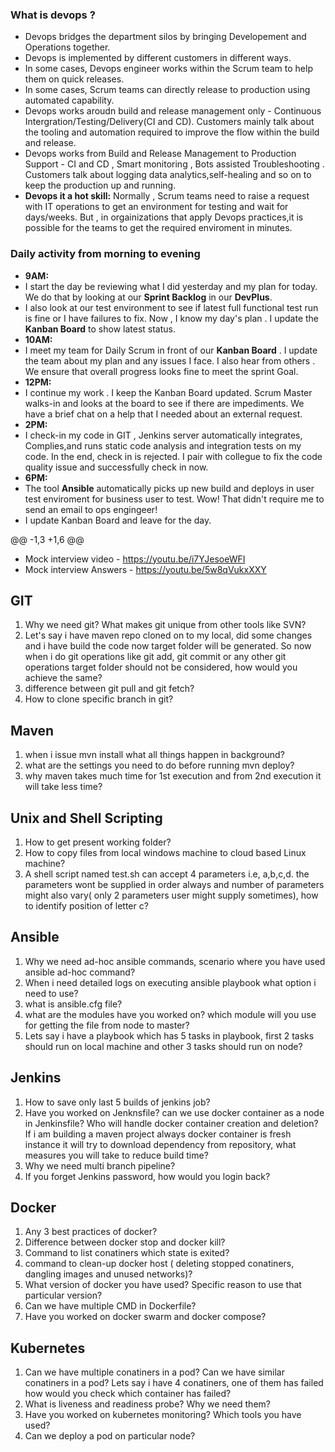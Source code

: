   ### What is devops ?
  + Devops bridges the department silos by bringing Developement and Operations together.
  + Devops is implemented by different customers in different ways.
  + In some cases, Devops engineer works within the Scrum team to help them on quick releases.
  + In some cases, Scrum teams can directly release to production using automated capability.
+ Devops works aroudn build and release management only - Continuous Intergration/Testing/Delivery(CI and CD). Customers mainly talk about the tooling and automation required to improve the flow within the build and release.
+ Devops works from Build and Release Management to Production Support - CI and CD , Smart monitoring , Bots assisted Troubleshooting . Customers talk about logging data analytics,self-healing and so on to keep the production up and running.
+ **Devops it a hot skill:** Normally , Scrum teams need to raise a request with IT operations to get an environment for testing and wait for days/weeks. But , in orgainizations that apply Devops practices,it is possible for the teams to get the required enviroment in minutes.

### Daily activity from morning to evening 
+ **9AM:** 
+ I start the day be reviewing what I did yesterday and my plan for today. We do that by looking at our **Sprint Backlog** in our **DevPlus**.
+ I also look at our test environment to see if latest full functional test run is fine or I have failures to fix. Now , I know my day's plan . I update the **Kanban Board** to show latest status.
+  **10AM:**
+  I meet my team for Daily Scrum in front of our **Kanban Board** . I update the team about my plan and any issues I face. I also hear from others . We ensure that overall progress looks fine to meet the sprint Goal.
+  **12PM:**
+  I continue my work . I keep the Kanban Board updated. Scrum Master walks-in and looks at the board to see if there are impediments. We have a brief chat on a help that I needed about an external request.
+  **2PM:** 
+  I check-in my code in GIT , Jenkins server automatically integrates, Complies,and runs static code analysis and integration tests on my code. In the end, check in is rejected. I pair with collegue to fix the code quality issue and successfully check in now.
+  **6PM:**
+  The tool **Ansible** automatically picks up new build and deploys in user test enviroment for business user to test. Wow! That didn't require me to send an email to ops engingeer!
+  I update Kanban Board and leave for the day.


@@ -1,3 +1,6 @@
- Mock interview video - https://youtu.be/i7YJesoeWFI
- Mock interview Answers - https://youtu.be/5w8qVukxXXY 

GIT
---------------------------------------------------------------------------------------------------------------------------------
1. Why we need git? What makes git unique from other tools like SVN?
2. Let's say i have maven repo cloned on to my local, did some changes and i have build the code now target folder will be generated. So now when i do git operations like git add, git commit or any other git operations target folder should not be considered, how would you achieve the same?
3. difference between git pull and git fetch?
4. How to clone specific branch in git?
   
Maven
--------------------------------------------------------------------------------------------------------------------------
1. when i issue mvn install what all things happen in background?
2. what are the settings you need to do before running mvn deploy?
3. why maven takes much time for 1st execution and from 2nd execution it will take less time?
   
Unix and Shell Scripting 
--------------------------------------------------------------------------------------------------------
1. How to get present working folder?
2. How to copy files from local windows machine to cloud based Linux machine?
3.  A shell script named test.sh can accept 4 parameters i.e, a,b,c,d. the parameters wont be supplied in order always and number of parameters might also vary( only 2 parameters user might supply sometimes), how to identify position of letter c?
   
Ansible
---------------------------------------------------------------------------------------------------------------------
1.  Why we need ad-hoc ansible commands, scenario where you have used ansible ad-hoc command?
2.  When i need detailed logs on executing ansible playbook what option i need to use?
3.  what is ansible.cfg file?
4.  what are the modules have you worked on? which module will you use for getting the file from node to master?
5.  Lets say i have a playbook which has 5 tasks in playbook, first 2 tasks should run on local machine and other 3 tasks should run on node?
   
Jenkins
-----------------------------------------------------------------------------------------------------------------------
1.  How to save only last 5 builds of jenkins job?
2.  Have you worked on Jenknsfile? can we use docker container as a node in Jenkinsfile? Who will handle docker container creation and deletion? If i am building a maven project always docker container is fresh instance it will try to download dependency from repository, what measures you will take to reduce build time?
3.  Why we need multi branch pipeline?
4.  If you forget Jenkins password, how would you login back?
   
Docker
------------------------------------------------------------------------------------------------------------------------------
1.  Any 3 best practices of docker?
2.  Difference between docker stop and docker kill?
3.  Command to list conatiners which state is exited?
4.  command to clean-up docker host ( deleting stopped conatiners, dangling images and unused networks)?
5.  What version of docker you have used? Specific reason to use that particular version?
6.  Can we have multiple CMD in Dockerfile?
7.  Have you worked on docker swarm and docker compose?
   
Kubernetes
--------------------------------------------------------------------------------------------------------------------------------------
1.  Can we have multiple conatiners in a pod? Can we have similar conatiners in a pod? Lets say i have 4 conatiners, one of them has failed how would you check which container has failed?
2.  What is liveness and readiness probe? Why we need them?
3.  Have you worked on kubernetes monitoring? Which tools you have used?
4.  Can we deploy a pod on particular node?